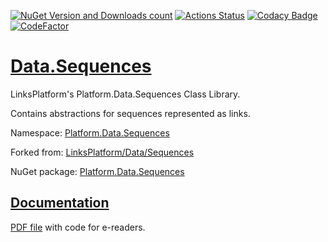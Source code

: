 [![NuGet Version and Downloads count](https://buildstats.info/nuget/Platform.Data.Sequences)](https://www.nuget.org/packages/Platform.Data.Sequences)
[![Actions Status](https://github.com/linksplatform/Data.Sequences/workflows/CD/badge.svg)](https://github.com/linksplatform/Data.Sequences/actions?workflow=CD)
[![Codacy Badge](https://api.codacy.com/project/badge/Grade/b38e839402d9451aa3e58fe05521325f)](https://app.codacy.com/gh/linksplatform/Data.Sequences?utm_source=github.com&utm_medium=referral&utm_content=linksplatform/Data.Sequences&utm_campaign=Badge_Grade_Settings)
[![CodeFactor](https://www.codefactor.io/repository/github/linksplatform/Data.Sequences/badge)](https://www.codefactor.io/repository/github/linksplatform/Data.Sequences)

# [Data.Sequences](https://github.com/linksplatform/Data.Sequences)

LinksPlatform's Platform.Data.Sequences Class Library.

Contains abstractions for sequences represented as links.

Namespace: [Platform.Data.Sequences](https://linksplatform.github.io/Data.Sequences/csharp/api/Platform.Data.Sequences.html)

Forked from: [LinksPlatform/Data/Sequences](https://github.com/linksplatform/Data/tree/85e275e6be142824229b5339906e77dfeccd4ab3/csharp/Platform.Data/Sequences)

NuGet package: [Platform.Data.Sequences](https://www.nuget.org/packages/Platform.Data.Sequences)

## [Documentation](https://linksplatform.github.io/Data.Sequences)

[PDF file](https://linksplatform.github.io/Data.Sequences/csharp/Platform.Data.Sequences.pdf) with code for e-readers.
